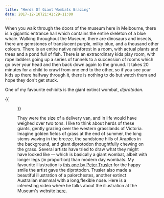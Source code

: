 ```yaml
---
title: "Herds Of Giant Wombats Grazing"
date: 2017-12-10T21:41:29+11:00
---
```


When you walk through the doors of the museum here in Melbourne, there is a gigantic entrance hall which contains the entire skeleton of a blue whale. Walking throughout the Museum, there are dinosaurs and insects, there are gemstones of translucent purple, milky blue, and a thousand other colours. There is an entire native rainforest in a room, with actual plants and trees and a pond full of fish. There is an extraordinary kids play room, with rope ladders going up a series of tunnels to a succession of rooms which go over your head and then back down again to the ground. It takes 20 minutes for a child to crawl from one end to the other, so if you see your kids up there halfway through it, there is nothing to do but watch them and hope they don't get stuck.

One of my favourite exhibits is the giant extinct wombat, _diprotodon_.

{{<figure src="/images/diprotodon.svg" >}}

They were the size of a delivery van, and in life would have weighed over two tons. I like to think about herds of these giants, gently grazing over the western grasslands of Victoria. Imagine golden fields of grass at the end of summer, the long stems waving in the breeze, the sandstone hills of Arapiles in the background, and giant diprotodon thoughtfully chewing on the grass.  Several artists have tried to draw what they might have looked like -- which is basically a giant wombat, albeit with longer legs (in proportion) than modern day wombats. My favourite illustration is [this one by Peter Trusler](https://museumsvictoria.com.au/website/melbournemuseum/discoverycentre/dinosaur-walk/Meet-The-Skeletons/Diprotodon/index.html) for the happy smile the artist gave the diprotodon. Trusler also made a beautiful illustration of a palorchestes, another extinct Australian mammal with a long,flexible nose. Here is a interesting video where he talks about the illustration at the Museum's website [here](https://museumsvictoria.com.au/website/melbournemuseum/discoverycentre/600-million-years/videos/reconstructing-palorchestes/index.html).
